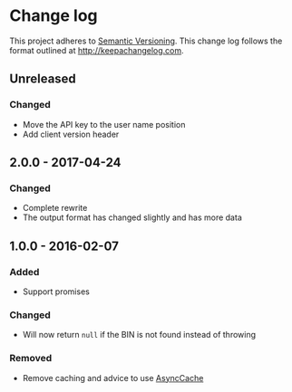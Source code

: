 # Change log

This project adheres to [Semantic Versioning](http://semver.org/). This change
log follows the format outlined at http://keepachangelog.com.

## Unreleased

### Changed

- Move the API key to the user name position
- Add client version header

## 2.0.0 - 2017-04-24

### Changed

- Complete rewrite
- The output format has changed slightly and has more data

## 1.0.0 - 2016-02-07

### Added

- Support promises

### Changed

- Will now return `null` if the BIN is not found instead of throwing

### Removed

- Remove caching and advice to use [AsyncCache](http://npmjs.com/package/async-cache)
